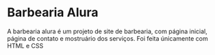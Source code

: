 <h1>Barbearia Alura</h1>
<p>A barbearia alura é um projeto de site de barbearia, com página inicial, página de contato e mostruário dos serviços. Foi feita únicamente com HTML e CSS</p>
